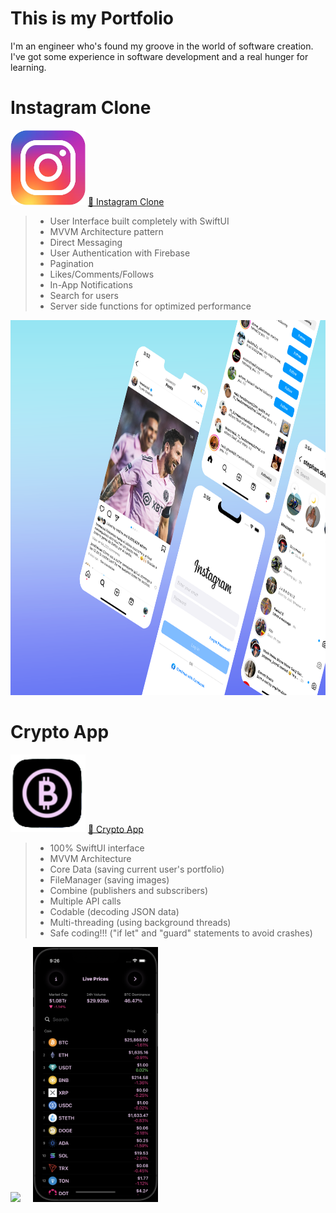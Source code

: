 # This is my Portfolio

I'm an engineer who's found my groove in the world of software creation. 
I've got some experience in software development and a real hunger for learning.

# Instagram Clone

<img class="logo" src="assets/instagram-logo.png" width="120">
<a href="https://github.com/luisValdess/instagram-clone">🔗 Instagram Clone</a>
<br>
 
> - User Interface built completely with SwiftUI
> - MVVM Architecture pattern
> - Direct Messaging  
> - User Authentication with Firebase       
> - Pagination
> - Likes/Comments/Follows                  
> - In-App Notifications                 
> - Search for users
> - Server side functions for optimized performance

<img src="assets/instagram-clone.png" width="1024" height="600">

# Crypto App

<img class="logo" src="assets/crypto-logo.png" width="120">
<a href="https://github.com/luisValdess/CryptoApp">🔗 Crypto App</a>
<br>

> - 100% SwiftUI interface
> - MVVM Architecture
> - Core Data (saving current user's portfolio)
> - FileManager (saving images)
> - Combine (publishers and subscribers)       
> - Multiple API calls
> - Codable (decoding JSON data)                  
> - Multi-threading (using background threads)
> - Safe coding!!! ("if let" and "guard" statements to avoid crashes)

<img src="assets/crypto-video.gif" width="260"/>&nbsp;&nbsp;&nbsp;&nbsp;&nbsp;<img src="assets/crypto-darkmode.png" width="200">

